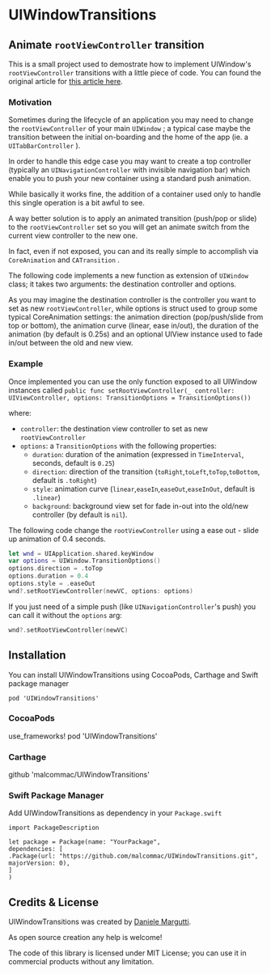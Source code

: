 # UIWindowTransitions
## Animate `rootViewController` transition

This is a small project used to demostrate how to implement UIWindow's `rootViewController` transitions with a little piece of code.
You can found the original article for [this article here](http://danielemargutti.com/animate-uiwindows-rootviewcontroller-transitions).

### Motivation

Sometimes during the lifecycle of an application you may need to change the `rootViewController`  of your main `UIWindow` ; a typical case maybe the transition between the initial on-boarding and the home of the app (ie. a `UITabBarController` ).

In order to handle this edge case you may want to create a top controller (typically an `UINavigationController` with invisible navigation bar) which enable you to push your new container using a standard push animation.

While basically it works fine, the addition of a container used only to handle this single operation is a bit awful to see.

A way better solution is to apply an animated transition (push/pop or slide) to the `rootViewController` set so you will get an animate switch from the current view controller to the new one.

In fact, even if not exposed, you can and its really simple to accomplish via `CoreAnimation` and `CATransition` .

The following code implements a new function as extension of `UIWindow` class; it takes two arguments: the destination controller and options.

As you may imagine the destination controller is the controller you want to set as new `rootViewController`, while options is struct used to group some typical CoreAnimation settings: the animation direction (pop/push/slide from top or bottom), the animation curve (linear, ease in/out), the duration of the animation (by default is 0.25s) and an optional UIView instance used to fade in/out between the old and new view.

### Example

Once implemented you can use the only function exposed to all UIWindow instances called
`public func setRootViewController(_ controller: UIViewController, options: TransitionOptions = TransitionOptions())`

where:

* `controller`: the destination view controller to set as new `rootViewController`
* `options`: a `TransitionOptions` with the following properties:
	* `duration`: duration of the animation (expressed in `TimeInterval`, seconds, default is `0.25`)
	* `direction`: direction of the transition (`toRight`,`toLeft`,`toTop`,`toBottom`, default is `.toRight`)
	* `style`: animation curve (`linear`,`easeIn`,`easeOut`,`easeInOut`, default is `.linear`)
	* `background`: background view set for fade in-out into the old/new controller (by default is `nil`).

The following code change the ``rootViewController`` using a ease out - slide up animation of 0.4 seconds.

```swift
let wnd = UIApplication.shared.keyWindow
var options = UIWindow.TransitionOptions()
options.direction = .toTop
options.duration = 0.4
options.style = .easeOut
wnd?.setRootViewController(newVC, options: options)
```

If you just need of a simple push (like `UINavigationController`'s push) you can call it without the `options` arg:

```swift
wnd?.setRootViewController(newVC)
```

## Installation
You can install UIWindowTransitions using CocoaPods, Carthage and Swift package manager

`pod 'UIWindowTransitions'`

### CocoaPods
use_frameworks!
pod 'UIWindowTransitions'

### Carthage
github 'malcommac/UIWindowTransitions'

### Swift Package Manager
Add UIWindowTransitions as dependency in your `Package.swift`

```
import PackageDescription

let package = Package(name: "YourPackage",
dependencies: [
.Package(url: "https://github.com/malcommac/UIWindowTransitions.git", majorVersion: 0),
]
)
```
## Credits & License
UIWindowTransitions was created by [Daniele Margutti](http://www.danielemargutti.com/).

As open source creation any help is welcome!

The code of this library is licensed under MIT License; you can use it in commercial products without any limitation.

